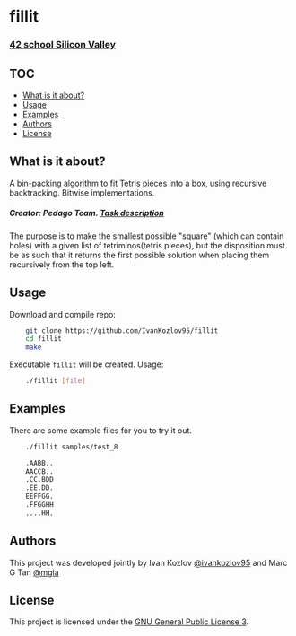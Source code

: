 # fillit 
### [42 school Silicon Valley][42]

## TOC

* [What is it about?](#what-is-it-about)
* [Usage](#usage)
* [Examples](#examples)
* [Authors](#authors)
* [License](#license)

## What is it about?
A bin-packing algorithm to fit Tetris pieces into a box, using recursive backtracking. Bitwise implementations.
##### Creator: Pedago Team. [Task description][pdf]

The purpose is to make the smallest possible "square" (which can contain holes) with a given list of tetriminos(tetris pieces), but the disposition must be as such that it returns the first possible solution when placing them recursively from the top left.

## Usage
Download and compile repo:
```sh
    git clone https://github.com/IvanKozlov95/fillit
    cd fillit
    make
```
Executable `fillit` will be created. Usage:
```sh
    ./fillit [file]
```

## Examples
There are some example files for you to try it out.
```sh
    ./fillit samples/test_8

    .AABB..
    AACCB..
    .CC.BDD
    .EE.DD.
    EEFFGG.
    .FFGGHH
    ....HH.
```

## Authors
This project was developed jointly by Ivan Kozlov [@ivankozlov95](me) and Marc G Tan [@mgia](marc)

## License
This project is licensed under the [GNU General Public License 3][license].

[42]: http://42.us.org "42 USA"
[pdf]: https://github.com/IvanKozlov95/fillit/blob/master/resources/fillit.en.pdf "pdf"
[license]: https://github.com/IvanKozlov95/fillit/blob/master/LICENSE "license"
[me]: https://github.com/IvanKozlov95 "ivankozlov95"
[marc]: https://github.com/mgia "crazy rich asian"
